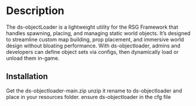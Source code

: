 # Description
The ds-objectLoader is a lightweight utility for the RSG Framework that handles spawning, placing, and managing static world objects. It’s designed to streamline custom map building, prop placement, and immersive world design without bloating performance. With ds-objectloader, admins and developers can define object sets via configs, then dynamically load or unload them in-game.

## Installation
Get the ds-objectloader-main.zip unzip it rename to ds-objectloader and place in your resources folder.
ensure ds-objectloader in the cfg file

